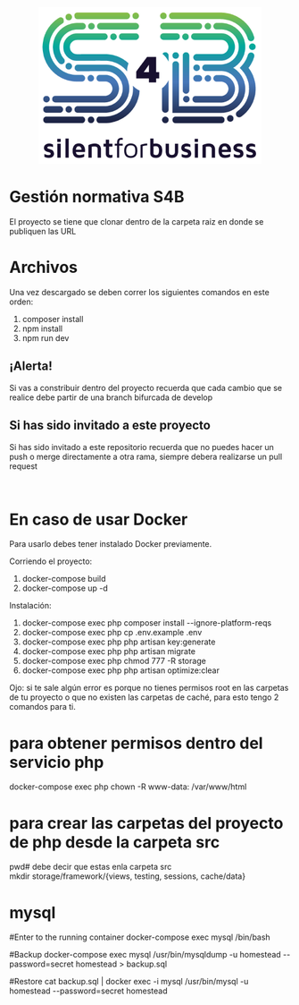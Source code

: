 <p align="center"><img src="public/img/Silent4Business-Logo-Color.png" width="400"></p>

# Gestión normativa S4B

El proyecto se tiene que clonar dentro de la carpeta raiz en donde se publiquen las URL


# Archivos

Una vez descargado se deben correr los siguientes comandos en este orden:

 1. composer install
 2. npm install
 3. npm run dev

## ¡Alerta!

Si vas  a constribuir dentro del proyecto recuerda que cada cambio que se realice debe partir de una branch bifurcada de develop

## Si has sido invitado a este proyecto

Si has sido invitado a este repositorio recuerda que no puedes hacer un push o merge directamente a otra rama, siempre debera realizarse un pull request

<br>

# En caso de usar Docker

Para usarlo debes tener instalado Docker previamente.

Corriendo el proyecto:

1. docker-compose build
2. docker-compose up -d


Instalación:

1. docker-compose exec php composer install --ignore-platform-reqs
2. docker-compose exec php cp .env.example .env
3. docker-compose exec php php artisan key:generate
4. docker-compose exec php php artisan migrate
5. docker-compose exec php chmod 777 -R storage
6. docker-compose exec php php artisan optimize:clear

Ojo: si te sale algún error es porque no tienes permisos root en las carpetas de tu proyecto o que no existen las carpetas de caché, para esto tengo 2 comandos para ti.

# para obtener permisos dentro del servicio php
 docker-compose exec php chown -R www-data: /var/www/html

# para crear las carpetas del proyecto de php desde la carpeta src
 pwd# debe decir que estas enla carpeta src
 <br>
 mkdir storage/framework/{views, testing, sessions, cache/data}

# mysql

#Enter to the running container
docker-compose exec mysql /bin/bash

#Backup
docker-compose exec mysql /usr/bin/mysqldump -u homestead --password=secret homestead > backup.sql

#Restore
cat backup.sql | docker exec -i mysql /usr/bin/mysql -u homestead --password=secret homestead
